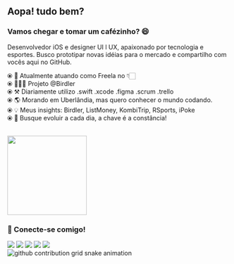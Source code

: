 ## Aopa! tudo bem? 

### Vamos chegar e tomar um cafézinho? 😄

Desenvolvedor iOS e designer UI l UX, apaixonado por tecnologia e esportes. Busco prototipar novas idéias para o mercado e compartilho com vocês aqui no GitHub. 

⦿ 🏢 Atualmente atuando como Freela no 👇🏻<br>
⦿ 👨🏻‍💻 Projeto @Birdler<br>
⦿ ⚒️ Diariamente utilizo .swift .xcode .figma .scrum .trello <br>
⦿ 🌎 Morando em Uberlândia, mas quero conhecer o mundo codando. <br>
⦿ 💡 Meus insights: Birdler, ListMoney, KombiTrip, RSports, iPoke <br>
⦿ 🌱 Busque evoluir a cada dia, a chave é a constância! <br>
<p></p>
<br>
<div>

 <img height="180em" src="https://github-readme-stats.vercel.app/api?username=vitorernane&show_icons=true&theme=dark&include_all_commits=true&count_private=true"/>  
  
</div>

### 🤝 Conecte-se comigo!

<div> 
  <a href="https://www.youtube.com/channel/UCAFzDSge38f_cweaYjpOzLw" target="_blank"><img src="https://img.shields.io/badge/YouTube-FF0000?style=for-the-badge&logo=youtube&logoColor=white" target="_blank"></a>
  <a href="https://www.instagram.com/vitorernane/" target="_blank"><img src="https://img.shields.io/badge/-Instagram-%23E4405F?style=for-the-badge&logo=instagram&logoColor=white" target="_blank"></a>
 <a href="https://Discordapp.com/users/905136805362425917" target="_blank"><img src="https://img.shields.io/badge/Discord-7289DA?style=for-the-badge&logo=discord&logoColor=white" target="_blank"></a> 
  <a href = "mailto:vitorernane.dev@gmail.com"><img src="https://img.shields.io/badge/-Gmail-%23333?style=for-the-badge&logo=gmail&logoColor=white" target="_blank"></a>
  <a href="https://www.linkedin.com/in/vitor-ernane-guedes-180953172/" target="_blank"><img src="https://img.shields.io/badge/-LinkedIn-%230077B5?style=for-the-badge&logo=linkedin&logoColor=white" target="_blank"></a> 
  </div>

<picture>
  <source media="(prefers-color-scheme: dark)" srcset="https://raw.githubusercontent.com/YourUser/vitorernane/output/github-contribution-grid-snake-dark.svg">
  <source media="(prefers-color-scheme: light)" srcset="https://raw.githubusercontent.com/YourUser/vitorernane/output/github-contribution-grid-snake.svg">
  <img alt="github contribution grid snake animation" src="https://raw.githubusercontent.com/YourUser/vitorernane/output/github-contribution-grid-snake.svg">
</picture> 


